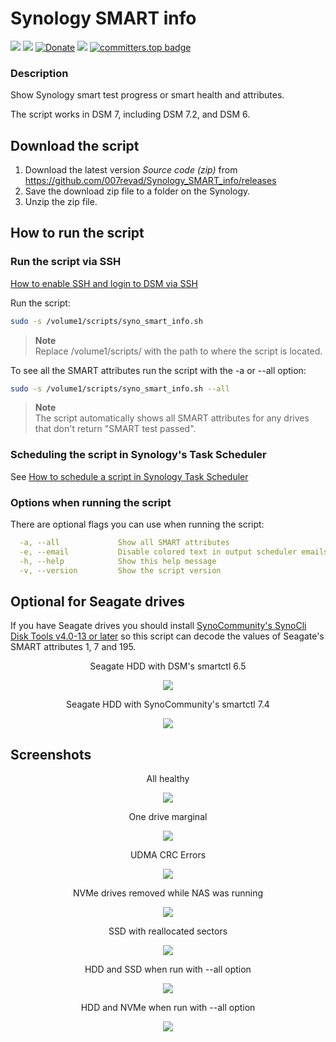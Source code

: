 # Synology SMART info

<a href="https://github.com/007revad/Synology_SMART_info/releases"><img src="https://img.shields.io/github/release/007revad/Synology_SMART_info.svg"></a>
<a href="https://hits.seeyoufarm.com"><img src="https://hits.seeyoufarm.com/api/count/incr/badge.svg?url=https%3A%2F%2Fgithub.com%2F007revad%2FSynology_SMART_info&count_bg=%2379C83D&title_bg=%23555555&icon=&icon_color=%23E7E7E7&title=views&edge_flat=false"/></a>
[![Donate](https://img.shields.io/badge/Donate-PayPal-green.svg)](https://www.paypal.com/paypalme/007revad)
[![](https://img.shields.io/static/v1?label=Sponsor&message=%E2%9D%A4&logo=GitHub&color=%23fe8e86)](https://github.com/sponsors/007revad)
[![committers.top badge](https://user-badge.committers.top/australia/007revad.svg)](https://user-badge.committers.top/australia/007revad)
<!-- [![committers.top badge](https://user-badge.committers.top/australia_public/007revad.svg)](https://user-badge.committers.top/australia_public/007revad) -->
<!-- [![committers.top badge](https://user-badge.committers.top/australia_private/007revad.svg)](https://user-badge.committers.top/australia_private/007revad) -->
<!-- [![Github Releases](https://img.shields.io/github/downloads/007revad/synology_smart_info/total.svg)](https://github.com/007revad/Synology_SMART_info/releases) -->

### Description

Show Synology smart test progress or smart health and attributes.

The script works in DSM 7, including DSM 7.2, and DSM 6.

## Download the script

1. Download the latest version _Source code (zip)_ from https://github.com/007revad/Synology_SMART_info/releases
2. Save the download zip file to a folder on the Synology.
3. Unzip the zip file.

## How to run the script

### Run the script via SSH

[How to enable SSH and login to DSM via SSH](https://kb.synology.com/en-global/DSM/tutorial/How_to_login_to_DSM_with_root_permission_via_SSH_Telnet)

Run the script:

```bash
sudo -s /volume1/scripts/syno_smart_info.sh
```

> **Note** <br>
> Replace /volume1/scripts/ with the path to where the script is located.

To see all the SMART attributes run the script with the -a or --all option:

```bash
sudo -s /volume1/scripts/syno_smart_info.sh --all
```

> **Note** <br>
> The script automatically shows all SMART attributes for any drives that don't return "SMART test passed".

### Scheduling the script in Synology's Task Scheduler

See <a href=how_to_schedule.md/>How to schedule a script in Synology Task Scheduler</a>

### Options when running the script <a name="options"></a>

There are optional flags you can use when running the script:
```YAML
  -a, --all             Show all SMART attributes
  -e, --email           Disable colored text in output scheduler emails
  -h, --help            Show this help message
  -v, --version         Show the script version
```

## Optional for Seagate drives

If you have Seagate drives you should install [SynoCommunity's	SynoCli Disk Tools v4.0-13 or later](https://synocommunity.com/package/synocli-disk) so this script can decode the values of Seagate's SMART attributes 1, 7 and 195.

<p align="center">Seagate HDD with DSM's smartctl 6.5</p>
<p align="center"><img src="/images/seagate_smartctl_6.png"></p>

<p align="center">Seagate HDD with SynoCommunity's smartctl 7.4</p>
<p align="center"><img src="/images/seagate_smartctl_7.png"></p>

## Screenshots

<p align="center">All healthy</p>
<p align="center"><img src="/images/webber_wd.png"></p>

<p align="center">One drive marginal</p>
<p align="center"><img src="/images/oscar_seagate.png"></p>

<p align="center">UDMA CRC Errors</p>
<p align="center"><img src="/images/webber_udma_errors.png"></p>

<p align="center">NVMe drives removed while NAS was running</p>
<p align="center"><img src="/images/oscar_wd_nvme.png"></p>

<p align="center">SSD with reallocated sectors</p>
<p align="center"><img src="/images/senna.png"></p>

<p align="center">HDD and SSD when run with --all option</p>
<p align="center"><img src="/images/hdd_ssd_all.png"></p>

<p align="center">HDD and NVMe when run with --all option</p>
<p align="center"><img src="/images/hdd_nvme_all.png"></p>
